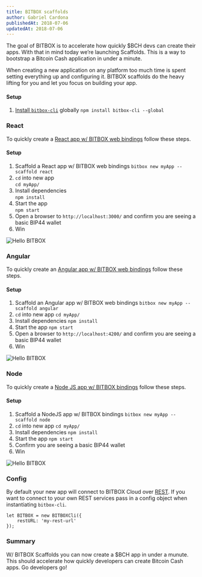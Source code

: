 ```yaml
---
title: BITBOX scaffolds
author: Gabriel Cardona
publishedAt: 2018-07-06
updatedAt: 2018-07-06
---
```


The goal of BITBOX is to accelerate how quickly $BCH devs can create their apps. With that in mind today we’re launching Scaffolds. This is a way to bootstrap a Bitcoin Cash application in under a minute.

When creating a new application on any platform too much time is spent setting everything up and configuring it. BITBOX scaffolds do the heavy lifting for you and let you focus on building your app.

#### Setup

1.  [Install `bitbox-cli`](https://www.npmjs.com/package/bitbox-cli) globally
    `npm install bitbox-cli --global`

### React

To quickly create a [React app w/ BITBOX web bindings](https://github.com/Bitcoin-com/bitbox-scaffold-react) follow these steps.

#### Setup

1.  Scaffold a React app w/ BITBOX web bindings
    `bitbox new myApp --scaffold react`
2.  `cd` into new app  
    `cd myApp/`
3.  Install dependencies  
    `npm install`
4.  Start the app  
    `npm start`
5.  Open a browser to `http://localhost:3000/` and confirm you are seeing a basic BIP44 wallet
6.  Win

![Hello BITBOX](/images/bip44.png)

### Angular

To quickly create an [Angular app w/ BITBOX web bindings](https://github.com/Bitcoin-com/bitbox-scaffold-angular) follow these steps.

#### Setup

1.  Scaffold an Angular app w/ BITBOX web bindings
    `bitbox new myApp --scaffold angular`
2.  `cd` into new app
    `cd myApp/`
3.  Install dependencies
    `npm install`
4.  Start the app
    `npm start`
5.  Open a browser to `http://localhost:4200/` and confirm you are seeing a basic BIP44 wallet
6.  Win

![Hello BITBOX](/images/bip44.png)

### Node

To quickly create a [Node JS app w/ BITBOX bindings](https://github.com/Bitcoin-com/bitbox-scaffold-node) follow these steps.

#### Setup

1.  Scaffold a NodeJS app w/ BITBOX bindings
    `bitbox new myApp --scaffold node`
2.  `cd` into new app
    `cd myApp/`
3.  Install dependencies
    `npm install`
4.  Start the app
    `npm start`
5.  Confirm you are seeing a basic BIP44 wallet
6.  Win

![Hello BITBOX](/images/nodebip44.png)

### Config

By default your new app will connect to BITBOX Cloud over [REST](https://rest.bitcoin.com/). If you want to connect to your own REST services pass in a config object when instantiating `bitbox-cli`.

```
let BITBOX = new BITBOXCli({
    restURL: 'my-rest-url'
});
```

### Summary

W/ BITBOX Scaffolds you can now create a $BCH app in under a munute. This should accelerate how quickly developers can create Bitcoin Cash apps. Go developers go!
